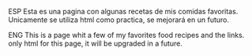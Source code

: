 
ESP
Esta es una pagina con algunas recetas de mis comidas favoritas.
Unicamente se utiliza html como practica, se mejorará en un futuro.

ENG
This is a page whit a few of my favorites food recipes and the links.
only html for this page, it will be upgraded in a future.